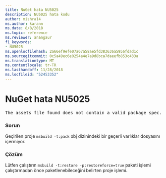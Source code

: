 ```yaml
---
title: NuGet hata NU5025
description: NU5025 hata kodu
author: mishra14
ms.author: karann
ms.date: 8/8/2018
ms.topic: reference
ms.reviewer: anangaur
f1_keywords:
- NU5025
ms.openlocfilehash: 2a66ef9efe07a67a58ae5fd383636a5956fdad1c
ms.sourcegitcommit: 0c5a49ec6e0254a4e7a9d8bca7daeefb853c433a
ms.translationtype: MT
ms.contentlocale: tr-TR
ms.lasthandoff: 11/28/2018
ms.locfileid: "52453352"
---
```

# <a name="nuget-error-nu5025"></a>NuGet hata NU5025
<pre>The assets file found does not contain a valid package spec. Try restoring the project again. The location of the assets file is F:\project\obj\project.assets.json.</pre>

### <a name="issue"></a>Sorun

Geçirilen proje `msbuild -t:pack` obj dizinindeki bir geçerli varlıklar dosyasını içermiyor.


### <a name="solution"></a>Çözüm

Lütfen çalıştırın `msbuild -t:restore -p:restoreforce=true` paketi işlemi çalıştırmadan önce paketlenebileceğini belirten proje işlemi.

